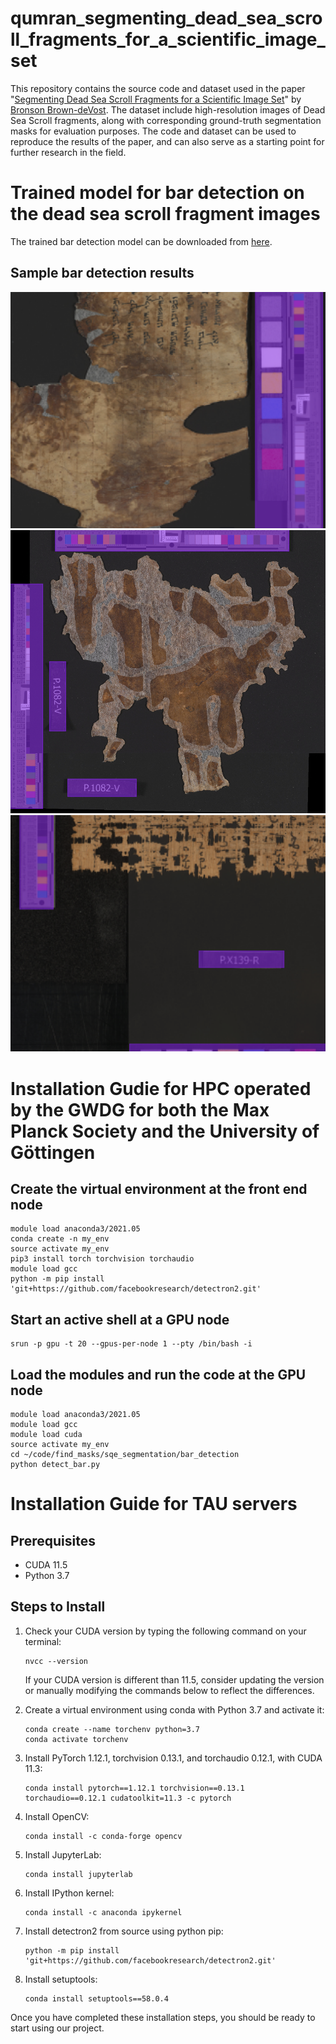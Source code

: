 # qumran_segmenting_dead_sea_scroll_fragments_for_a_scientific_image_set
This repository contains the source code and dataset used in the paper "[Segmenting Dead Sea Scroll Fragments for a Scientific Image Set](https://arxiv.org/abs/2406.15692)" by [Bronson Brown-deVost](https://github.com/Bronson-Brown-deVost). 
The dataset include high-resolution images of Dead Sea Scroll fragments, along with corresponding ground-truth segmentation masks for evaluation purposes. The code and dataset can be used to reproduce the results of the paper, and can also serve as a starting point for further research in the field.

# Trained model for bar detection on the dead sea scroll fragment images

The trained bar detection model can be downloaded from [here](https://tauex-my.sharepoint.com/:u:/g/personal/berat_tauex_tau_ac_il/EQsbt9qn1P9KtuJmZ2ffJP8B_25gfLYuLarpgI1CU04alQ?e=8p1Dtx).

## Sample bar detection results

![Sample result 1](images/bar_detection_complex_1.png)
![Sample result 2](images/bar_detection_complex_2.png)
![Sample result 3](images/bar_detection_complex_3.png)

# Installation Gudie for HPC operated by the GWDG for both the Max Planck Society and the University of Göttingen

## Create the virtual environment at the front end node
```
module load anaconda3/2021.05
conda create -n my_env
source activate my_env
pip3 install torch torchvision torchaudio
module load gcc
python -m pip install 'git+https://github.com/facebookresearch/detectron2.git'
```

## Start an active shell at a GPU node
```
srun -p gpu -t 20 --gpus-per-node 1 --pty /bin/bash -i
```
## Load the modules and run the code at the GPU node
```
module load anaconda3/2021.05
module load gcc
module load cuda
source activate my_env
cd ~/code/find_masks/sqe_segmentation/bar_detection
python detect_bar.py
```

# Installation Guide for TAU servers

## Prerequisites

- CUDA 11.5
- Python 3.7

## Steps to Install

1. Check your CUDA version by typing the following command on your terminal:
    ```
    nvcc --version
    ```
   If your CUDA version is different than 11.5, consider updating the version or manually modifying the commands below to reflect the differences.

2. Create a virtual environment using conda with Python 3.7 and activate it:
    ```
    conda create --name torchenv python=3.7
    conda activate torchenv
    ```

3. Install PyTorch 1.12.1, torchvision 0.13.1, and torchaudio 0.12.1, with CUDA 11.3:
    ```
    conda install pytorch==1.12.1 torchvision==0.13.1 torchaudio==0.12.1 cudatoolkit=11.3 -c pytorch
    ```

4. Install OpenCV:
    ```
    conda install -c conda-forge opencv
    ```

5. Install JupyterLab:
    ```
    conda install jupyterlab
    ```

6. Install IPython kernel:
    ```
    conda install -c anaconda ipykernel
    ```

7. Install detectron2 from source using python pip:
    ```
    python -m pip install 'git+https://github.com/facebookresearch/detectron2.git'
    ```

8. Install setuptools:
    ```
    conda install setuptools==58.0.4
    ```

Once you have completed these installation steps, you should be ready to start using our project.
